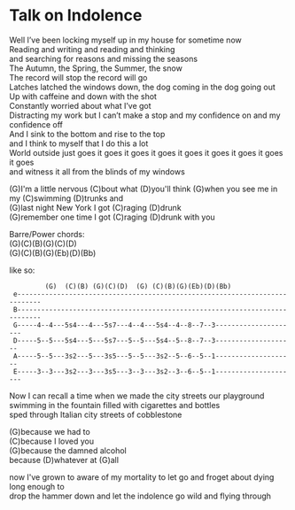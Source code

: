 # Talk on Indolence

Well I’ve been locking myself up in my house for sometime now  
Reading and writing and reading and thinking  
and searching for reasons and missing the seasons  
The Autumn, the Spring, the Summer, the snow  
The record will stop the record will go  
Latches latched the windows down, the dog coming in the dog going out  
Up with caffeine and down with the shot  
Constantly worried about what I’ve got  
Distracting my work but I can’t make a stop and my confidence on and my
confidence off  
And I sink to the bottom and rise to the top  
and I think to myself that I do this a lot  
World outside just goes it goes it goes it goes it goes it goes it goes
it goes it goes  
and witness it all from the blinds of my windows  
  
(G)I'm a little nervous (C)bout what (D)you'll think (G)when you see me
in my (C)swimming (D)trunks and  
(G)last night New York I got (C)raging (D)drunk  
(G)remember one time I got (C)raging (D)drunk with you  
  
Barre/Power chords:  
(G)(C)(B)(G)(C)(D)  
(G)(C)(B)(G)(Eb)(D)(Bb)  
  
like so:  

``` 
         (G)  (C)(B) (G)(C)(D)  (G) (C)(B)(G)(Eb)(D)(Bb)
 e----------------------------------------------------------------------------
 B----------------------------------------------------------------------------
 G-----4--4---5s4---4---5s7---4--4---5s4--4--8--7--3---------------------
 D-----5--5---5s4---5---5s7---5--5---5s4--5--8--7--3--------------------
 A-----5--5---3s2---5---3s5---5--5---3s2--5--6--5--1--------------------
 E-----3--3---3s2---3---3s5---3--3---3s2--3--6--5--1---------------------
```

  
Now I can recall a time when we made the city streets our playground  
swimming in the fountain filled with cigarettes and bottles  
sped through Italian city streets of cobblestone  
  
(G)because we had to  
(C)because I loved you  
(G)because the damned alcohol  
because (D)whatever at (G)all  
  
now I've grown to aware of my mortality to let go and froget about dying
long enough to  
drop the hammer down and let the indolence go wild and flying through

